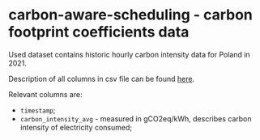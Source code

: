 # carbon-aware-scheduling - carbon footprint coefficients data

Used dataset contains historic hourly carbon intensity data for Poland in 2021.

Description of all columns in csv file can be found [here](https://docs.google.com/spreadsheets/d/e/2PACX-1vQymR9eNK7U9bDSUBlyegx0y6FPhpe-mVBGniPzGtWDjZyHb8gI2NHSx-S49EXBhCkDe8dqfJAvsi3C/pubhtml#).

Relevant columns are:
* `timestamp`;
* `carbon_intensity_avg` - measured in gCO2eq/kWh, describes carbon intensity of electricity consumed;